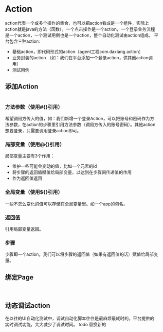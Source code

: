 # Action
action代表一个或多个操作的集合，也可以把action看成是一个组件，实际上action就是java的方法（函数）。一个点击操作是一个action，一个登录业务流程是一个action，一个测试用例也是一个action，整个自动化测试由action组成。
平台包含三种action:
* 基础action，即代码形式的action（agent工程com.daxiang.action）
* 业务封装的action （如：我们在平台添加一个登录action，供其他action调用）
* 测试用例

## 添加Action
<img :src="$withBase('/assets/save_action.png')" class="zoom">

### 方法参数（使用#{}引用）
希望调用方传入的值，如：我们新增一个登录Action，可以把账号和密码作为方法参数，在action的步骤里引用方法参数（调用方传入的账号密码）。其他action想要登录，只需要调用登录action即可。
### 局部变量（使用@{}引用）
局部变量主要有3个作用：
* 维护一些可能会变动的值，比如一个元素的id
* 将步骤的返回值赋值给局部变量，以达到在步骤间传递值的作用
* 作为返回值返回
### 全局变量（使用${}引用）
一些不怎么变化的值可以存储在全局变量里。如一个app的包名。
### 返回值
引用局部变量返回。
### 步骤
步骤即一个action。我们可以将步骤的返回值（如果有返回值的话）赋值给局部变量。

## 绑定Page
<img :src="$withBase('/assets/action_select_page.png')" class="zoom">
<img :src="$withBase('/assets/action_page.png')" class="zoom">

## 动态调试action
在以往的UI自动化测试中，调试自动化脚本往往是最麻烦最耗时的。平台提供的实时调试功能，大大减少了调试时间。
todo 替换新的
<img :src="$withBase('/assets/debug_action.gif')" class="zoom">